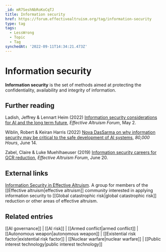 ```yaml
---
_id: mR7SeshNbRoKoCqTJ
title: Information security
href: https://forum.effectivealtruism.org/tag/information-security
type: tag
tags:
  - LessWrong
  - Topic
  - Tag
synchedAt: '2022-09-11T14:34:21.473Z'
---
```

# Information security

**Information security** is the set of methods aimed at protecting the confidentiality, availability and integrity of information.

Further reading
---------------

Ladish, Jeffrey & Lennart Heim (2022) [Information security considerations for AI and the long term future](https://forum.effectivealtruism.org/posts/WqQDCCLWbYfFRwubf/information-security-considerations-for-ai-and-the-long-term), *Effective Altruism Forum*, May 2.

Wiblin, Robert & Keiran Harris (2022) [Nova DasSarma on why information security may be critical to the safe development of AI systems](https://80000hours.org/podcast/episodes/nova-dassarma-information-security-and-ai-systems/), *80,000 Hours*, June 14.

Zabel, Claire & Luke Muehlhaeuser (2019) [Information security careers for GCR reduction](https://forum.effectivealtruism.org/posts/ZJiCfwTy5dC4CoxqA/information-security-careers-for-gcr-reduction), *Effective Altruism Forum*, June 20.

External links
--------------

[Information Security in Effective Altruism](https://www.facebook.com/groups/EAinfosec/). A group for members of the [[Effective altruism|effective altruism]] community interested in applying information security to [[Global catastrophic risk|global catastrophic risk]] reduction or other areas of effective altruism.

Related entries
---------------

[[AI governance]] | [[AI risk]] | [[Armed conflict|armed conflict]] | [[Autonomous weapon|autonomous weapon]] | [[Existential risk factor|existential risk factor]] | [[Nuclear warfare|nuclear warfare]] | [[Public interest technology|public interest technology]]
